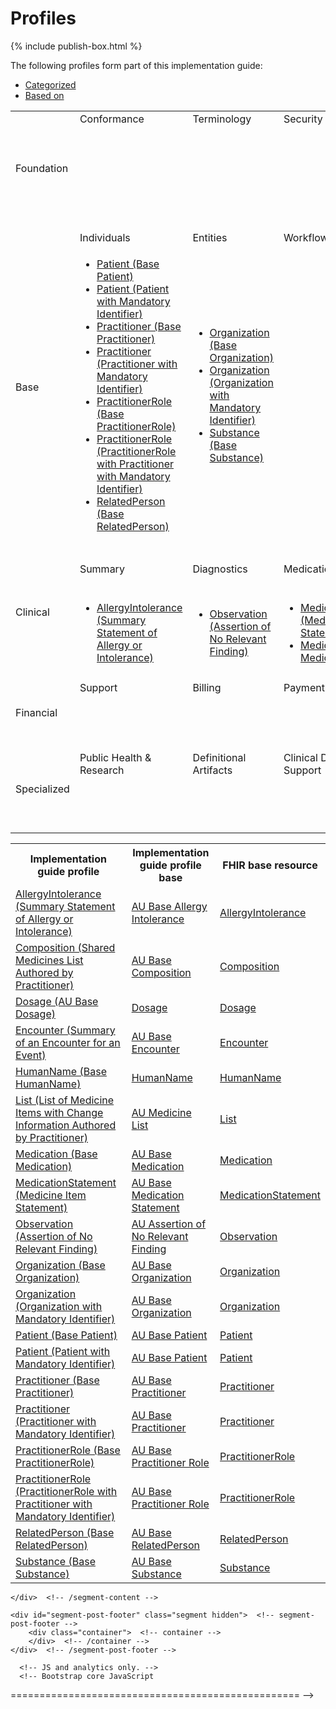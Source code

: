 <html>
	<div id="segment-content" class="segment"> 
	<div class="container">
            <div class="row">
            	<div class="inner-wrapper">

<div class="col-12">

<h1>Profiles</h1>
{% include publish-box.html %}
<p>The following profiles form part of this implementation guide:</p>

<div style="border-right-style: none;" id="tabs">
   <div style="border-right-style: none;" id="tabs">
            <ul>
                <li><a href="#tabs-1">Categorized</a></li>
                <li><a href="#tabs-2">Based on</a></li>
            </ul>
            <div id="tabs-1">
                <table width="100%">
                    <tr class="frm-group">
                        <td rowspan="2" class="frm-group rotate"><div>Foundation</div></td>
                        <td class="frm-category">Conformance</td>
                        <td class="frm-category">Terminology</td>
                        <td class="frm-category">Security</td>
                        <td class="frm-category">Documents</td>
                        <td class="frm-category">Other</td>
                    </tr> 
                    <tr class="frm-contents" height="80">
                        <td class="frm-null"/>
                        <td class="frm-null"/>
                        <td class="frm-null"/>
                        <td class="frm-set">
                                <ul>
                                    <li><a href="StructureDefinition-composition-sml-prac-1.html">Composition (Shared Medicines List Authored by Practitioner)</a></li>
                                </ul>
                            </td>
                        <td class="frm-null"/>
                    </tr>
                    <tr class="frm-break">
                        <td colspan="6"/>
                   </tr>
                    <tr class="frm-group">
                        <td rowspan="2" class="frm-group rotate"><div>Base</div></td>
                        <td class="frm-category">Individuals</td>
                        <td class="frm-category">Entities</td>
                        <td class="frm-category">Workflow</td>
                        <td class="frm-category">Management</td>
                        <td class="frm-null"/>
                    </tr> 
                    <tr class="frm-contents">
                        <td class="frm-set">
                            <ul class="frm-set">
                                <li><a href="StructureDefinition-patient-dh-base-1.html">Patient (Base Patient)</a></li>
                                <li><a href="StructureDefinition-patient-ident-1.html">Patient (Patient with Mandatory Identifier)</a></li>
                                <li><a href="StructureDefinition-practitioner-dh-base-1.html">Practitioner (Base Practitioner)</a></li>  
                                <li><a href="StructureDefinition-practitioner-ident-1.html">Practitioner (Practitioner with Mandatory Identifier)</a></li>
                                <li><a href="StructureDefinition-practitionerrole-dh-base-1.html">PractitionerRole (Base PractitionerRole)</a></li>
                                <li><a href="StructureDefinition-practitionerrole-withpractitionerident-1.html">PractitionerRole (PractitionerRole with Practitioner with Mandatory Identifier)</a></li>
                                <li><a href="StructureDefinition-relatedperson-dh-base-1.html">RelatedPerson (Base RelatedPerson)</a></li>
                            </ul>
                       </td>
                       <td class="frm-set">
                            <ul class="frm-set">
                                <li><a href="StructureDefinition-organization-dh-base-1.html">Organization (Base Organization)</a></li>
                                 <li><a href="StructureDefinition-organization-ident-1.html">Organization (Organization with Mandatory Identifier)</a></li>
                                 <li><a href="StructureDefinition-substance-dh-base-1.html">Substance (Base Substance)</a></li>
                            </ul>
                        </td>
                        <td class="frm-null"/>
                        <td class="frm-set">
                           <ul class="frm-set">
                                <li><a href="StructureDefinition-encounter-es-1.html">Encounter (Summary of an Encounter for an Event)</a></li>
                           </ul>
                           <ul class="frm-set">
                                <li><a href="StructureDefinition-list-sml-pracchanges-1.html">List (List of Medicine Items with Change Information Authored by Practitioner)</a></li>
                           </ul>
                        </td>
                        <td class="frm-null"/>
                    </tr> 
                    <tr class="frm-break"><td colspan="6"/></tr>
                    <tr class="frm-group">
                        <td rowspan="2" class="frm-group rotate"><div>Clinical</div></td>
                        <td class="frm-category">Summary</td>
                        <td class="frm-category">Diagnostics</td>
                        <td class="frm-category">Medications</td>
                        <td class="frm-category">Care Provision</td>
                        <td class="frm-category">Request &amp; Response</td>
                    </tr> 
                    <tr class="frm-contents">
                        <td class="frm-set">
                          <ul class="frm-set">
                            <li><a href="StructureDefinition-allergyintolerance-summary-1.html">AllergyIntolerance (Summary Statement of Allergy or Intolerance)</a></li>
                           </ul>
                       </td>
                      <td class="frm-set">
                          <ul class="frm-set">
                              <li><a href="StructureDefinition-observation-norelevantfinding-1.html">Observation (Assertion of No Relevant Finding)</a></li>
                          </ul>
                      </td>
                      <td class="frm-set">
                        <ul class="frm-set">
                            <li><a href="StructureDefinition-medicationstatement-detailed-1.html">MedicationStatement (Medicine Item Statement)</a></li>
                            <li><a href="StructureDefinition-medication-dh-base-1.html">Medication (Base Medication)</a></li>
                         </ul>
                        </td>
                        <td class="frm-null"/>
                        <td class="frm-null"/>
                    </tr> 
                    <tr class="frm-break"><td colspan="6"/></tr>
                    <tr class="frm-group">
                        <td rowspan="2" class="frm-group rotate"><div>Financial</div></td>
                        <td class="frm-category">Support</td>
                        <td class="frm-category">Billing</td>
                        <td class="frm-category">Payment</td>
                        <td class="frm-category">General</td>
                        <td class="frm-null"/>
                    </tr> 
                    <tr class="frm-contents" height="80">
                        <td class="frm-null"/>
                        <td class="frm-null"/>
                        <td class="frm-null"/>
                        <td class="frm-null"/>
                        <td class="frm-null"/>
                    </tr> 
                    <tr class="frm-break"><td colspan="6"/></tr>
                    <tr class="frm-group">
                        <td rowspan="2" class="frm-group rotate"><div>Specialized</div></td>
                        <td class="frm-category">Public Health &amp; Research</td>
                        <td class="frm-category">Definitional Artifacts</td>
                        <td class="frm-category">Clinical Decision Support</td>
                        <td class="frm-category">Quality Reporting</td>
                        <td class="frm-category">Testing</td>
                    </tr> 
                    <tr class="frm-contents" height="80">
                        <td class="frm-null"/>
                        <td class="frm-null"/>
                        <td class="frm-null"/>
                        <td class="frm-null"/>
                        <td class="frm-null"/>
                    </tr> 
                    <tr class="frm-break"><td colspan="6"/></tr>
                </table>
</div>

 </div>
  <div id="tabs-2">

<table width="100%">
    <tr>
      <th>Implementation guide profile</th>
      <th>Implementation guide profile base</th>
      <th>FHIR base resource</th>
    </tr>
   <tr>
     <td><a href="StructureDefinition-allergyintolerance-summary-1.html">AllergyIntolerance (Summary Statement of Allergy or Intolerance)</a></td>
     <td><a href="http://hl7.org.au/fhir/base/aubase1.1/StructureDefinition-au-allergyintolerance.html">AU Base Allergy Intolerance</a></td>
     <td><a href="http://hl7.org/fhir/STU3/allergyintolerance.html">AllergyIntolerance </a></td>
    </tr>    
    <tr>
      <td><a href="StructureDefinition-composition-sml-prac-1.html">Composition (Shared Medicines List Authored by Practitioner)</a></td>
      <td><a href="http://hl7.org.au/fhir/base/aubase1.1/StructureDefinition-au-composition.html">AU Base Composition</a></td>
     <td><a href="http://hl7.org/fhir/STU3/composition.html">Composition</a></td>
    </tr>        
    <tr>
        <td><a href="http://hl7.org.au/fhir/base/aubase1.1/StructureDefinition-au-dosage.html">Dosage (AU Base Dosage)</a></td>
        <td><a href="http://hl7.org/fhir/STU3/dosage.html#Dosage">Dosage</a></td>
        <td><a href="http://hl7.org/fhir/STU3/dosage.html#Dosage">Dosage</a></td>
  </tr>
      <tr>
        <td><a href="StructureDefinition-encounter-es-1.html">Encounter (Summary of an Encounter for an Event)</a></td>
         <td><a href="http://hl7.org.au/fhir/base/aubase1.1/StructureDefinition-au-encounter.html">AU Base Encounter</a></td>
        <td><a href="http://hl7.org/fhir/STU3/encounter.html">Encounter</a></td>
  </tr>
   <tr>
        <td><a href="StructureDefinition-humanname-dh-base-1.html">HumanName (Base HumanName)</a></td>
        <td><a href="http://hl7.org/fhir/STU3/datatypes.html#HumanName">HumanName</a></td>
        <td><a href="http://hl7.org/fhir/STU3/datatypes.html#HumanName">HumanName</a></td>
  </tr>
  
   <tr>
        <td><a href="StructureDefinition-list-sml-pracchanges-1.html">List (List of Medicine Items with Change Information Authored by Practitioner)</a></td>
        <td><a href="http://hl7.org.au/fhir/base/aubase1.1/StructureDefinition-au-medlist.html">AU Medicine List</a></td>
        <td><a href="http://hl7.org/fhir/STU3/list.html">List</a></td>
  </tr> 
     <tr>
      <td><a href="StructureDefinition-medication-dh-base-1.html">Medication (Base Medication)</a></td>
        <td><a href="http://hl7.org.au/fhir/base/aubase1.1/StructureDefinition-au-medication.html">AU Base Medication</a></td>
        <td><a href="http://hl7.org/fhir/STU3/medication.html">Medication</a></td>
    </tr> 
     <tr>
      <td><a href="StructureDefinition-medicationstatement-detailed-1.html">MedicationStatement (Medicine Item Statement)</a></td>
        <td><a href="http://hl7.org.au/fhir/base/aubase1.1/StructureDefinition-au-medicationstatement.html">AU Base Medication Statement</a></td>
        <td><a href="http://hl7.org/fhir/STU3/medicationstatement.html">MedicationStatement</a></td>
    </tr> 
    <tr>
       <td><a href="StructureDefinition-observation-norelevantfinding-1.html">Observation (Assertion of No Relevant Finding)</a></td>
       <td><a href="http://hl7.org.au/fhir/base/aubase1.1/StructureDefinition-au-norelevantfinding.html">AU Assertion of No Relevant Finding</a></td>
       <td><a href="http://hl7.org/fhir/STU3/observation.html">Observation</a></td>
  </tr>
    <tr>
         <td><a href="StructureDefinition-organization-dh-base-1.html">Organization (Base Organization)</a></td>
        <td><a href="http://hl7.org.au/fhir/base/aubase1.1/StructureDefinition-au-organisation.html">AU Base Organization</a></td>
        <td><a href="http://hl7.org/fhir/STU3/organization.html">Organization</a></td>
    </tr> 
        <tr>
         <td><a href="StructureDefinition-organization-ident-1.html">Organization (Organization with Mandatory Identifier)</a></td>
        <td><a href="http://hl7.org.au/fhir/base/aubase1.1/StructureDefinition-au-organisation.html">AU Base Organization</a></td>
        <td><a href="http://hl7.org/fhir/STU3/organization.html">Organization</a></td>
    </tr>   
    <tr>
      <td><a href="StructureDefinition-patient-dh-base-1.html">Patient (Base Patient)</a></td>
      <td><a href="http://hl7.org.au/fhir/base/aubase1.1/StructureDefinition-au-patient.html">AU Base Patient</a></td>
      <td><a href="http://hl7.org/fhir/STU3/patient.html">Patient</a></td>
    </tr>
     <tr>
      <td><a href="StructureDefinition-patient-ident-1.html">Patient (Patient with Mandatory Identifier)</a></td>
      <td><a href="http://hl7.org.au/fhir/base/aubase1.1/StructureDefinition-au-patient.html">AU Base Patient</a></td>
      <td><a href="http://hl7.org/fhir/STU3/patient.html">Patient</a></td>
    </tr>
        <tr>
      <td><a href="StructureDefinition-practitioner-dh-base-1.html">Practitioner (Base Practitioner)</a></td>
      <td><a href="http://hl7.org.au/fhir/base/aubase1.1/StructureDefinition-au-practitioner.html">AU Base Practitioner</a></td>
      <td><a href="http://hl7.org/fhir/STU3/practitioner.html">Practitioner </a></td>
    </tr>
    <tr>
      <td><a href="StructureDefinition-practitioner-ident-1.html">Practitioner (Practitioner with Mandatory Identifier)</a></td>
      <td><a href="http://hl7.org.au/fhir/base/aubase1.1/StructureDefinition-au-practitioner.html">AU Base Practitioner</a></td>
      <td><a href="http://hl7.org/fhir/STU3/practitioner.html">Practitioner </a></td>
    </tr>
    <tr>
      <td><a href="StructureDefinition-practitionerrole-dh-base-1.html">PractitionerRole (Base PractitionerRole)</a></td>
      <td><a href="http://hl7.org.au/fhir/base/aubase1.1/StructureDefinition-au-practitionerrole.html">AU Base Practitioner Role</a></td>
      <td><a href="http://hl7.org/fhir/STU3/practitionerrole.html">PractitionerRole</a></td>
    </tr>
    <tr>
      <td><a href="StructureDefinition-practitionerrole-withpractitionerident-1.html">PractitionerRole (PractitionerRole with Practitioner with Mandatory Identifier)</a></td>
      <td><a href="http://hl7.org.au/fhir/base/aubase1.1/StructureDefinition-au-practitionerrole.html">AU Base Practitioner Role</a></td>
      <td><a href="http://hl7.org/fhir/STU3/practitionerrole.html">PractitionerRole</a></td>
    </tr>
    <tr>
      <td><a href="StructureDefinition-relatedperson-dh-base-1.html">RelatedPerson (Base RelatedPerson)</a></td>
       <td><a href="http://hl7.org.au/fhir/base/aubase1.1/StructureDefinition-au-relatedperson.html">AU Base RelatedPerson</a></td>
       <td><a href="http://hl7.org/fhir/STU3/relatedperson.html">RelatedPerson </a></td>
    </tr> 
    <tr>
       <td><a href="StructureDefinition-substance-dh-base-1.html">Substance (Base Substance)</a></td>
       <td><a href="http://hl7.org.au/fhir/base/aubase1.1/StructureDefinition-au-substance.html">AU Base Substance</a></td>
       <td><a href="http://hl7.org/fhir/STU3/substance.html">Substance</a></td>
    </tr> 
</table>
  </div>
				</div>  <!-- /inner-wrapper -->
            </div>  <!-- /row -->
        </div>  <!-- /container -->
        
    </div>  <!-- /segment-content -->

	<div id="segment-post-footer" class="segment hidden">  <!-- segment-post-footer -->
		<div class="container">  <!-- container -->
		</div>  <!-- /container -->
	</div>  <!-- /segment-post-footer -->
    
      <!-- JS and analytics only. -->
      <!-- Bootstrap core JavaScript
================================================== -->
  <!-- Placed at the end of the document so the pages load faster -->
<script src="./assets/js/jquery.js"> </script>     <!-- note keep space here, otherwise it will be transformed to empty tag -> fails -->
<script src="./dist/js/bootstrap.min.js"> </script>
<script src="./assets/js/respond.min.js"> </script>

<script src="./assets/js/fhir.js"> </script>

  <!-- Analytics Below
================================================== -->


<script src="external/jquery/jquery.js"> </script>
<script src="jquery-ui.min.js"> </script>
<script>
try {
  var currentTabIndex = sessionStorage.getItem('fhir-resourcelist-tab-index');
}
catch(exception){
}

if (!currentTabIndex)
  currentTabIndex = '0';

$( '#tabs' ).tabs({
         active: currentTabIndex,
         activate: function( event, ui ) {
             var active = $('.selector').tabs('option', 'active');
             currentTabIndex = ui.newTab.index();
             document.activeElement.blur();
             try {
               sessionStorage.setItem('fhir-resourcelist-tab-index', currentTabIndex);
             }
             catch(exception){
             }
         }
     });
</script>
</div>
</div>
</html>